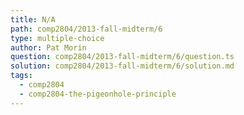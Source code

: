 ```yaml
---
title: N/A
path: comp2804/2013-fall-midterm/6
type: multiple-choice
author: Pat Morin
question: comp2804/2013-fall-midterm/6/question.ts
solution: comp2804/2013-fall-midterm/6/solution.md
tags:
  - comp2804
  - comp2804-the-pigeonhole-principle
---
```

